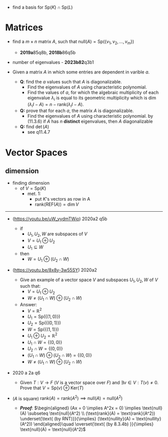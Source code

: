 - find a basis for $\text{Sp}(K)\cap\text{Sp}(L)$
# Matrices

- find a $m\times n$ matrix $A$, such that $\text{null}(A)=\text{Sp}(\{ v_{1},v_{2},\dots,v_{m} \})$ 
	- **2019a**85q8b, **2018b**86q5b
- number of eigenvalues - **2023b82**q3b1

- Given a matrix $A$ in which some entries are dependent in varible $a$. 
	- **Q**: find the $a$ values such that $A$ is diagonalizable. 
		 - Find the eigenvalues of $A$ using characteristic polynomial.
		 - Find the values of $a$, for which the algebraic multiplicity of each eigenvalue $\lambda_{i}$ is equal to its geometric multiplicity which is $\dim{(\lambda_{i}I-A)}=n-\text{rank}(\lambda_{i}I-A)$.
	 - **Q:** prove that for each $a$, the matrix $A$ is diagonalizable.
		 - Find the eigenvalues of $A$ using characteristic polynomial. by (11.3.6) if $A$ has $n$ **distinct** eigenvalues, then $A$ diagonalizable
	- **Q:** find $\det(A)$
		- see q11.4.7
 
# Vector Spaces 

## dimension 

- finding dimension 
	- of $V=\text{Sp}(K)$
		- met. 1:
			- put $K$'s vectors as row in A
			- $\text{rank}(\text{REF}(A))=\dim{V}$


___

- (https://youtu.be/uW_vydmTWio) 2020a2 q5b
	- if
		- $U_1, U_2, W$ are subspaces of $V$
		- $V=U_1\oplus U_2$
		- $U_1 \subseteq W$
	- then
		- $W=U_1 \oplus (U_2\cap W)$
- (https://youtu.be/8x8y-3w55SY) 2020a2 
	- Give an example of a vector space $V$ and subspaces $U_1, U_2, W$ of $V$ such that:
		- $V=U_1\oplus U_2$
		- $W \neq (U_1 \cap W) \oplus (U_2 \cap W)$
	- Answer: 
		- $V=\mathbb{R}^2$
		- $U_1=\text{Sp}(\{ (1,0) \})$
		- $U_2=\text{Sp}(\{ (0,1) \})$
		- $W=\text{Sp}(\{ (1,1) \})$
		- $U_1\oplus U_2=\mathbb{R}^2$
		- $U_1 \cap W=\{ (0,0) \}$
		- $U_2 \cap W=\{ (0,0) \}$
		- $(U_1 \cap W) \oplus (U_2 \cap W)=\{ (0,0) \}$
		- $W \neq (U_1 \cap W) \oplus (U_2 \cap W)$
- 2020 a 2a q6
	-  Given $T:V\to F$ ($V$ is a vector space over $F$) and $\exists v \in V: T(v)\neq 0$. Prove that $V=\text{Sp}(v)\oplus \text{Ker}(T)$


- ($A$ is square) $\text{rank}(A)=\text{rank}(A^2)\implies \text{null}(A)=\text{null}(A^2)$
	- ___Proof___: 
	$\begin{aligned} (Ax = 0 \implies A^2x = 0) \implies \text{null}(A) \subseteq \text{null}(A^2) \\ (\text{rank}(A) = \text{rank}(A^2)) \underset{\text{ (by RNT)}}{\implies} (\text{nullity}(A) = \text{nullity}(A^2))  \end{aligned}\quad \overset{\text{ (by 8.3.4b)   }}{\implies} \text{null}(A) = \text{null}(A^2)$
	
